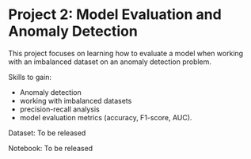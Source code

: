 # Project 2: Model Evaluation and Anomaly Detection

This project focuses on learning how to evaluate a model when working with an imbalanced dataset on an anomaly detection problem.

Skills to gain:
- Anomaly detection
- working with imbalanced datasets
- precision-recall analysis
- model evaluation metrics (accuracy, F1-score, AUC).

Dataset: To be released

Notebook: To be released
